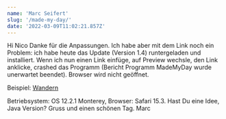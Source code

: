 ```yaml
---
name: 'Marc Seifert'
slug: '/made-my-day/'
date: '2022-03-09T11:02:21.857Z'
---
```


Hi Nico
Danke für die Anpassungen.
Ich habe aber mit dem Link noch ein Problem:
ich habe heute das Update (Version 1.4) runtergeladen und installiert.
Wenn ich nun einen Link einfüge, auf Preview wechsle, den Link anklicke, crashed das Programm (Bericht Programm MadeMyDay wurde unerwartet beendet). Browser wird nicht geöffnet.

Beispiel: [Wandern](https://walkingpenedageres.pt/en/)

Betriebsystem: OS 12.2.1 Monterey,
Browser: Safari 15.3.
Hast Du eine Idee, Java Version?
Gruss und einen schönen Tag.
Marc
